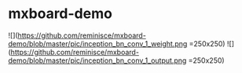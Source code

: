 # mxboard-demo
![](https://github.com/reminisce/mxboard-demo/blob/master/pic/inception_bn_conv_1_weight.png =250x250)
![](https://github.com/reminisce/mxboard-demo/blob/master/pic/inception_bn_conv_1_output.png =250x250)